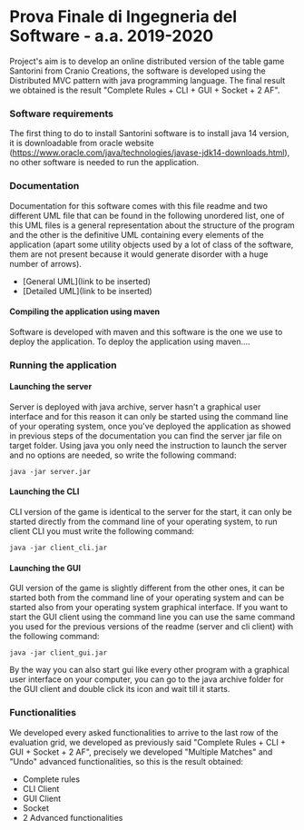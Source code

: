 # Prova Finale di Ingegneria del Software - a.a. 2019-2020
Project's aim is to develop an online distributed version of the table game Santorini from Cranio Creations, the software is developed using the Distributed MVC pattern with java programming language. The final result we obtained is the result "Complete Rules + CLI + GUI + Socket + 2 AF".

### Software requirements
The first thing to do to install Santorini software is to install java 14 version, it is downloadable from oracle website (https://www.oracle.com/java/technologies/javase-jdk14-downloads.html), no other software is needed to run the application.

### Documentation
Documentation for this software comes with this file readme and two different UML file that can be found in the following unordered list, one of this UML files is a general representation about the structure of the program and the other is the definitive UML containing every elements of the application (apart some utility objects used by a lot of class of the software, them are not present because it would generate disorder with a huge number of arrows).
- [General UML](link to be inserted)
- [Detailed UML](link to be inserted)
#### Compiling the application using maven
Software is developed with maven and this software is the one we use to deploy the application. To deploy the application using maven....

### Running the application
#### Launching the server
Server is deployed with java archive, server hasn't a graphical user interface and for this reason it can only be started using the command line of your operating system, once you've deployed the application as showed in previous steps of the documentation you can find the server jar file on target folder. Using java you only need the instruction to launch the server and no options are needed, so write the following command:
```
java -jar server.jar
```

#### Launching the CLI
CLI version of the game is identical to the server for the start, it can only be started directly from the command line of your operating system, to run client CLI you must write the following command:
```
java -jar client_cli.jar
```

#### Launching the GUI
GUI version of the game is slightly different from the other ones, it can be started both from the command line of your operating system and can be started also from your operating system graphical interface. If you want to start the GUI client using the command line you can use the same command you used for the previous versions of the readme (server and cli client) with the following command:
```
java -jar client_gui.jar
```
By the way you can also start gui like every other program with a graphical user interface on your computer, you can go to the java archive folder for the GUI client and double click its icon and wait till it starts.

### Functionalities
We developed every asked functionalities to arrive to the last row of the evaluation grid, we developed as previously said "Complete Rules + CLI + GUI + Socket + 2 AF", precisely we developed "Multiple Matches" and "Undo" advanced functionalities, so this is the result obtained:
* Complete rules
* CLI Client
* GUI Client
* Socket
* 2 Advanced functionalities
